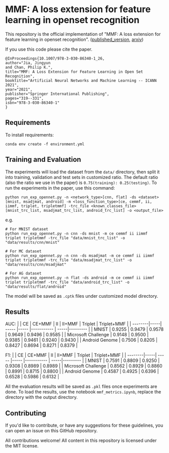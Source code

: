 # MMF: A loss extension for feature learning in openset recognition

This repository is the official implementation of "MMF: A loss extension for feature learning in openset recognition". 
([published_version](https://link.springer.com/chapter/10.1007%2F978-3-030-86340-1_26),  [arxiv](https://arxiv.org/pdf/2006.15117.pdf))

If you use this code please cite the paper.
```
@InProceedings{10.1007/978-3-030-86340-1_26,
author="Jia, Jingyun
and Chan, Philip K.",
title="MMF: A Loss Extension for Feature Learning in Open Set Recognition",
booktitle="Artificial Neural Networks and Machine Learning -- ICANN 2021",
year="2021",
publisher="Springer International Publishing",
pages="319--331",
isbn="978-3-030-86340-1"
}
```


## Requirements

To install requirements:

```setup
conda env create -f environment.yml
```


## Training and Evaluation
The experiments will load the dataset from the `data/` directory, then split it into training, validation and test sets in customized ratio. The default ratio (also the ratio we use in the paper) is `0.75(training): 0.25(testing)`. To run the experiments in the paper, use this command:

```train
python run_exp_opennet.py -n <network_type>[cnn, flat] -ds <dataset>[mnist, msadjmat, android] -m <loss_function_type>[ce, cemmf, ii, iimmf, triplet, tripletmmf] -trc_file <known_classes_file>[mnist_trc_list, msadjmat_trc_list, android_trc_list] -o <output_file>
```
e.g. 
```
# For MNIST dataset
python run_exp_opennet.py -n cnn -ds mnist -m ce cemmf ii iimmf triplet tripletmmf -trc_file "data/mnist_trc_list" -o "data/results/cnn/mnist"

# For MC dataset
python run_exp_opennet.py -n cnn -ds msadjmat -m ce cemmf ii iimmf triplet tripletmmf -trc_file "data/msadjmat_trc_list" -o "data/results/cnn/msadjmat"

# For AG dataset
python run_exp_opennet.py -n flat -ds android -m ce cemmf ii iimmf triplet tripletmmf -trc_file "data/android_trc_list" -o "data/results/flat/android"
```
The model will be saved as `.cptk` files under customized model directory.

## Results
AUC:
|         | CE  | CE+MMF | II | II+MMF | Triplet | Triplet+MMF |
| --------|-----| ----- |----- |----------- | -----|--------- |
| MNIST   |  0.9255  |  0.9479   | 0.9578 | 0.9649 | 0.9496 | 0.9585 |
| Microsoft Challenge | 0.9148 | 0.9500 | 0.9385 | 0.9461 | 0.9240 | 0.9430 | 
| Android Genome | 0.7506 | 0.8205 | 0.8427 | 0.8694 | 0.8271 | 0.8379 |

F1:
|         | CE  | CE+MMF | II | II+MMF | Triplet | Triplet+MMF |
| --------|-----| ----- |----- |----------- | -----|--------- |
| MNIST   |  0.7591  |  0.8809   | 0.9250 | 0.9308 | 0.8989 | 0.8989 |
| Microsoft Challenge | 0.8562 | 0.8929 | 0.8860 | 0.8991 | 0.8715 | 0.8800 | 
| Android Genome | 0.4587 | 0.4925 | 0.6396 | 0.6528 | 0.5986 | 0.6132 |

All the evaluation results will be saved as `.pkl` files once experiments are done. To load the results, use the notebook `mmf_metrics.ipynb`, replace the directory with the output directory.

## Contributing
If you'd like to contribute, or have any suggestions for these guidelines, you can open an issue on this GitHub repository.

All contributions welcome! All content in this repository is licensed under the MIT license.
